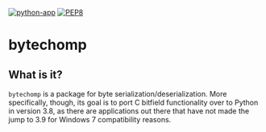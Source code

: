 [![python-app](https://github.com/dem1995/bytemaker/actions/workflows/python-app.yml/badge.svg)](https://github.com/dem1995/bytemaker/actions/workflows/python-app.yml)
[![PEP8](https://img.shields.io/badge/code%20style-pep8-orange.svg)](https://www.python.org/dev/peps/pep-0008/)

# bytechomp
## What is it?
`bytechomp` is a package for byte serialization/deserialization. More specifically, though, its goal is to port C bitfield functionality over to Python in version 3.8, as there are applications out there that have not made the jump to 3.9 for Windows 7 compatibility reasons.
